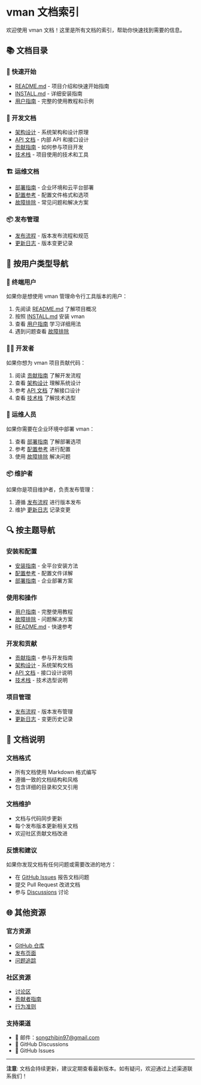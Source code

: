 # vman 文档索引

欢迎使用 vman 文档！这里是所有文档的索引，帮助你快速找到需要的信息。

## 📚 文档目录

### 🚀 快速开始
- [README.md](../README.md) - 项目介绍和快速开始指南
- [INSTALL.md](../INSTALL.md) - 详细安装指南
- [用户指南](user-guide.md) - 完整的使用教程和示例

### 🔧 开发文档
- [架构设计](architecture.md) - 系统架构和设计原理
- [API 文档](api.md) - 内部 API 和接口设计
- [贡献指南](../CONTRIBUTING.md) - 如何参与项目开发
- [技术栈](tech-stack.md) - 项目使用的技术和工具

### 🏗️ 运维文档
- [部署指南](deployment.md) - 企业环境和云平台部署
- [配置参考](config-format.md) - 配置文件格式和选项
- [故障排除](troubleshooting.md) - 常见问题和解决方案

### 📦 发布管理
- [发布流程](release-process.md) - 版本发布流程和规范
- [更新日志](../CHANGELOG.md) - 版本变更记录

## 🎯 按用户类型导航

### 👤 终端用户
如果你是想使用 vman 管理命令行工具版本的用户：
1. 先阅读 [README.md](../README.md) 了解项目概况
2. 按照 [INSTALL.md](../INSTALL.md) 安装 vman
3. 查看 [用户指南](user-guide.md) 学习详细用法
4. 遇到问题查看 [故障排除](troubleshooting.md)

### 👨‍💻 开发者
如果你想为 vman 项目贡献代码：
1. 阅读 [贡献指南](../CONTRIBUTING.md) 了解开发流程
2. 查看 [架构设计](architecture.md) 理解系统设计
3. 参考 [API 文档](api.md) 了解接口设计
4. 查看 [技术栈](tech-stack.md) 了解技术选型

### 🏢 运维人员
如果你需要在企业环境中部署 vman：
1. 查看 [部署指南](deployment.md) 了解部署选项
2. 参考 [配置参考](config-format.md) 进行配置
3. 使用 [故障排除](troubleshooting.md) 解决问题

### 📦 维护者
如果你是项目维护者，负责发布管理：
1. 遵循 [发布流程](release-process.md) 进行版本发布
2. 维护 [更新日志](../CHANGELOG.md) 记录变更

## 🔍 按主题导航

### 安装和配置
- [安装指南](../INSTALL.md) - 全平台安装方法
- [配置参考](config-format.md) - 配置文件详解
- [部署指南](deployment.md) - 企业部署方案

### 使用和操作
- [用户指南](user-guide.md) - 完整使用教程
- [故障排除](troubleshooting.md) - 问题解决方案
- [README.md](../README.md) - 快速参考

### 开发和贡献
- [贡献指南](../CONTRIBUTING.md) - 参与开发指南
- [架构设计](architecture.md) - 系统架构文档
- [API 文档](api.md) - 接口设计说明
- [技术栈](tech-stack.md) - 技术选型说明

### 项目管理
- [发布流程](release-process.md) - 版本发布管理
- [更新日志](../CHANGELOG.md) - 变更历史记录

## 📖 文档说明

### 文档格式
- 所有文档使用 Markdown 格式编写
- 遵循一致的文档结构和风格
- 包含详细的目录和交叉引用

### 文档维护
- 文档与代码同步更新
- 每个发布版本更新相关文档
- 欢迎社区贡献文档改进

### 反馈和建议
如果你发现文档有任何问题或需要改进的地方：
- 在 [GitHub Issues](https://github.com/songzhibin97/vman/issues) 报告文档问题
- 提交 Pull Request 改进文档
- 参与 [Discussions](https://github.com/songzhibin97/vman/discussions) 讨论

## 🌐 其他资源

### 官方资源
- [GitHub 仓库](https://github.com/songzhibin97/vman)
- [发布页面](https://github.com/songzhibin97/vman/releases)
- [问题追踪](https://github.com/songzhibin97/vman/issues)

### 社区资源
- [讨论区](https://github.com/songzhibin97/vman/discussions)
- [贡献者指南](../CONTRIBUTING.md)
- [行为准则](../CODE_OF_CONDUCT.md)

### 支持渠道
- 📧 邮件：songzhibin97@gmail.com
- 💬 GitHub Discussions
- 🐛 GitHub Issues

---

**注意**: 文档会持续更新，建议定期查看最新版本。如有疑问，欢迎通过上述渠道联系我们！